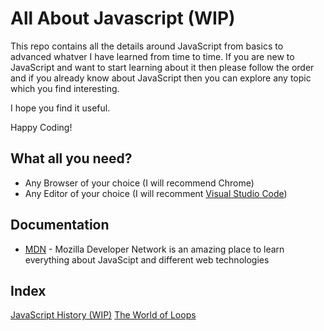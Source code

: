 
# All About Javascript (WIP)

This repo contains all the details around JavaScript from basics to advanced whatver I have learned from time to time. If you are new to JavaScript and want to start learning about it then please follow the order and if you already know about JavaScript then you can explore any topic which you find interesting.


I hope you find it useful.

Happy Coding!

## What all you need?

* Any Browser of your choice (I will recommend Chrome)
* Any Editor of your choice (I will recomment [Visual Studio Code](https://code.visualstudio.com/download))

## Documentation

* [MDN](https://developer.mozilla.org/en-US/docs/Web/JavaScript) - Mozilla Developer Network is an amazing place to learn everything about JavaScipt and different web technologies

## Index

[JavaScript History (WIP)](../../wiki/JavaScript-History)
[The World of Loops](../../wiki/Loops)

  